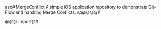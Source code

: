 asc# MergeConflict
A simple iOS application repository to demonstrate Git-Flow and handling Merge Conflicts.
@@@@@]\

@@@
import@#